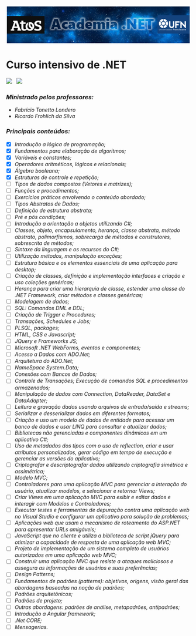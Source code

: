 

<p align="center">
  <img src="https://raw.githubusercontent.com/beto-frs/Academia.NET/develop/img/Title.png" />
</p>


# Curso intensivo de .NET

[![](https://img.shields.io/badge/-Teclas%20de%20Atalhos-black?style=for-the-badge&logo=csharp&logoColor=B0E2FF)](Atalhos.md)      [![](https://img.shields.io/badge/-GitHub-black?style=for-the-badge&logo=csharp&logoColor=B0E2FF)](Github.md)



### *Ministrado pelos professores:*

- *Fabrício Tonetto Londero*
- *Ricardo Frohlich da Silva*



### *Principais conteúdos:* 

- [x] *Introdução a lógica de programação;*     
- [x] *Fundamentos para elaboração de algoritmos;* 
- [x] *Variáveis e constantes;*     
- [x] *Operadores aritméticos, lógicos e relacionais;* 
- [x] *Álgebra booleana;*     
- [x] *Estruturas de controle e repetição;* 
- [ ] *Tipos de dados compostos (Vetores e  matrizes);* 
- [ ] *Funções e procedimentos;* 
- [ ] *Exercícios práticos envolvendo o conteúdo abordado;* 
- [ ] *Tipos Abstratos de Dados;* 
- [ ] *Definição de estrutura abstrata;* 
- [ ] *Pré e pós condições;* 
- [ ] *Introdução a orientação a objetos utilizando C#;* 
- [ ] *Classes, objeto, encapsulamento, herança, classe abstrata, método abstrato, polimorfismos, sobrecarga de métodos e construtores, sobrescrita de métodos;* 
- [ ] *Sintaxe da linguagem e os recursos do C#;* 
- [ ] *Utilização métodos, manipulação exceções;* 
- [ ] *Estrutura básica e os elementos essenciais de uma aplicação para desktop;* 
- [ ] *Criação de classes, definição e implementação interfaces e criação e uso coleções genéricas;* 
- [ ] *Herança para criar uma hierarquia de classe, estender uma classe do .NET Framework, criar métodos  e classes genéricas;* 
- [ ] *Modelagem de dados;* 
- [ ] *SQL: Comandos DML e DDL;* 
- [ ] *Criação de Trigger e Procedures;* 
- [ ] *Transações, Schedules e Jobs;* 
- [ ] *PLSQL, packages;*     
- [ ] *HTML, CSS e Javascript;* 
- [ ] *JQuery e Frameworks JS;* 
- [ ] *Microsoft .NET WebForms,  eventos e componentes;* 
- [ ] *Acesso a Dados com ADO.Net;* 
- [ ] *Arquitetura do ADO.Net;*  
- [ ] *NameSpace System.Data;* 
- [ ] *Conexões com Bancos de Dados;* 
- [ ] *Controle de Transações; Execução de comandos SQL e procedimentos armazenados;*     
- [ ] *Manipulação de dados com Connection, DataReader, DataSet e DataAdapter;*     
- [ ] *Leitura e gravação dados usando arquivos de entrada/saída e streams;*     
- [ ] *Serializar e desserializar dados em diferentes formatos;* 
- [ ] *Criação e uso um modelo de dados de entidade para acessar um banco de dados e usar LINQ para consultar e atualizar dados;* 
- [ ] *Bibliotecas não gerenciadas e  componentes dinâmicos em um aplicativo C#;* 
- [ ] *Uso de metadados dos tipos com o uso de reflection, criar e usar atributos personalizados, gerar código em tempo de execução e gerenciar as versões do aplicativo;* 
- [ ] *Criptografar e  descriptografar dados utilizando criptografia simétrica e assimétrica;*     
- [ ] *Modelo MVC;* 
- [ ] *Controladores para uma aplicação MVC para gerenciar a interação do usuário, atualizar modelos, e selecionar e retornar Views;*     
- [ ] *Criar Views em uma aplicação MVC para exibir e editar dados e interagir com Modelos e Controladores;* 
- [ ] *Executar testes e ferramentas de depuração contra  uma aplicação web no Visual Studio e configurar um aplicativo para solução de problemas;* 
- [ ] *Aplicações web que usam o mecanismo de roteamento do ASP.NET para apresentar URLs amigáveis;* 
- [ ] *JavaScript que no cliente e utiliza a biblioteca de script jQuery para otimizar a capacidade de resposta de uma aplicação web MVC;* 
- [ ] *Projeto de implementação de um sistema completo de usuários autorizados em uma aplicação web MVC;* 
- [ ] *Construir uma aplicação MVC que resiste a ataques maliciosos e assegura as informações de usuários e  suas preferências;* 
- [ ] *Design Patterns;* 
- [ ] *Fundamentos de padrões (patterns):  objetivos, origens, visão geral das abordagens baseadas na noção de padrões;* 
- [ ] *Padrões arquitetônicos;* 
- [ ] *Padrões de projeto;* 
- [ ] *Outras abordagens:  padrões de análise, metapadrões, antipadrões;* 
- [ ] *Introdução a Angular framework;*
- [ ] *.Net CORE;*
- [ ] *Mensagerias.*
